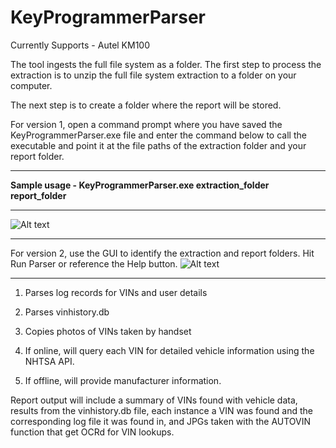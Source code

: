 # KeyProgrammerParser

Currently Supports - Autel KM100

The tool ingests the full file system as a folder.  The first step to process the extraction is to unzip the full file system extraction to a folder on your computer. 

The next step is to create a folder where the report will be stored.

For version 1, open a command prompt where you have saved the KeyProgrammerParser.exe file and enter the command below to call the executable and point it at the file paths of the extraction folder and your report folder.

---
<b>Sample usage - KeyProgrammerParser.exe extraction_folder report_folder</b>

---
![Alt text](https://github.com/user-attachments/assets/7eaba52f-d857-4391-a04c-92b200b6956c)

---
For version 2, use the GUI to identify the extraction and report folders.  Hit Run Parser or reference the Help button.
![Alt text](https://github.com/user-attachments/assets/f0639d20-5f66-4810-9301-8b48af21fece)

---

1.  Parses log records for VINs and user details

2.  Parses vinhistory.db

3.  Copies photos of VINs taken by handset

4.  If online, will query each VIN for detailed vehicle information using the NHTSA API.

5.  If offline, will provide manufacturer information. 


Report output will include a summary of VINs found with vehicle data, results from the vinhistory.db file, each instance a VIN was found and the corresponding log file it was found in, and JPGs taken with the AUTOVIN function that get OCRd for VIN lookups.
